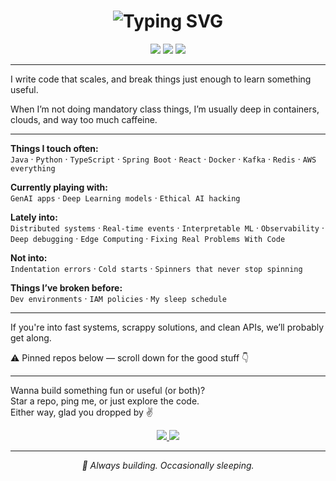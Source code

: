 <h1 align="center">
  <img src="https://readme-typing-svg.herokuapp.com?font=Work+Sans&weight=700&size=22&pause=1000&color=0CA1CFFF&center=true&vCenter=true&width=600&lines=Hey+there%2C+I'm+Tamir!+%F0%9F%91%8B;I+build+systems+that+scale.;Cloud+%7C+Fullstack+%7C+ML+%7C+Sometimes+all+3" alt="Typing SVG" />
</h1>

<p align="center">
  <a href="https://linkedin.com/in/tamirkyirga"><img src="https://img.shields.io/badge/LinkedIn-Let's_Connect-0077B5?style=for-the-badge&logo=linkedin&logoColor=white" /></a>
  <a href="https://tamirkifle.github.io"><img src="https://img.shields.io/badge/Portfolio-Take_a_Peek-000000?style=for-the-badge&logo=About.me&logoColor=white" /></a>
  <a href="mailto:tamirkyirga@gmail.com"><img src="https://img.shields.io/badge/Email-Say_Hi-D14836?style=for-the-badge&logo=gmail&logoColor=white" /></a>
</p>

---

I write code that scales, and break things just enough to learn something useful.

When I’m not doing mandatory class things, I’m usually deep in containers, clouds, and way too much caffeine.

---

**Things I touch often:**  
`Java` · `Python` · `TypeScript` · `Spring Boot` · `React` · `Docker` · `Kafka` · `Redis` · `AWS everything`

**Currently playing with:**  
`GenAI apps` · `Deep Learning models` · `Ethical AI hacking`

**Lately into:**  
`Distributed systems` · `Real-time events` · `Interpretable ML` · `Observability` · `Deep debugging` · `Edge Computing` · `Fixing Real Problems With Code`

**Not into:**  
`Indentation errors` · `Cold starts` · `Spinners that never stop spinning`

**Things I’ve broken before:**  
`Dev environments` · `IAM policies` · `My sleep schedule`

---

If you're into fast systems, scrappy solutions, and clean APIs, we’ll probably get along.

⚠️ Pinned repos below — scroll down for the good stuff 👇

---

Wanna build something fun or useful (or both)?  
Star a repo, ping me, or just explore the code.  
Either way, glad you dropped by ✌️

<p align="center">
  <a href="https://linkedin.com/in/tamirkyirga">
    <img src="https://img.shields.io/badge/LinkedIn-Connect-0077B5?style=for-the-badge&logo=linkedin&logoColor=white" />
  </a>
  <a href="mailto:tamirkyirga@gmail.com">
    <img src="https://img.shields.io/badge/Gmail-Get_in_Touch-D14836?style=for-the-badge&logo=gmail&logoColor=white" />
  </a>
</p>

---

<p align="center"><i>🧠 Always building. Occasionally sleeping.</i></p>
